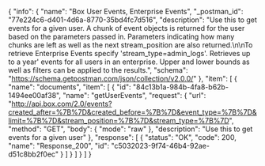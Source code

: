 {
  "info": {
    "name": "Box User Events, Enterprise Events",
    "_postman_id": "77e224c6-d401-4d6a-8770-35bd4fc7d516",
    "description": "Use this to get events for a given user. A chunk of event objects is returned for the user based on the parameters passed in. Parameters indicating how many chunks are left as well as the next stream_position are also returned.\n\nTo retrieve Enterprise Events specify 'stream_type=admin_logs'. Retrieves up to a year' events for all users in an enterprise. Upper and lower bounds as well as filters can be applied to the results.",
    "schema": "https://schema.getpostman.com/json/collection/v2.0.0/"
  },
  "item": [
    {
      "name": "documents",
      "item": [
        {
          "id": "84c13b1a-984b-4fa8-b62b-1494ee00af38",
          "name": "getUserEvents",
          "request": {
            "url": "http://api.box.com/2.0/events?created_after=%7B%7D&created_before=%7B%7D&event_type=%7B%7D&limit=%7B%7D&stream_position=%7B%7D&stream_type=%7B%7D",
            "method": "GET",
            "body": {
              "mode": "raw"
            },
            "description": "Use this to get events for a given user"
          },
          "response": [
            {
              "status": "OK",
              "code": 200,
              "name": "Response_200",
              "id": "c5032023-9f74-46b4-92ae-d51c8bb2f0ec"
            }
          ]
        }
      ]
    }
  ]
}